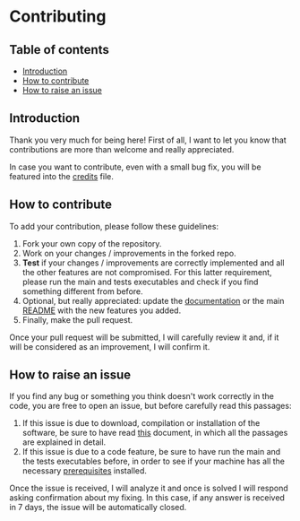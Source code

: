# Contributing

## Table of contents

- [Introduction](#introduction)
- [How to contribute](#how-to-contribute)
- [How to raise an issue](#how-to-raise-an-issue)

## Introduction

Thank you very much for being here! First of all, I want to let you know that contributions are more than welcome and really appreciated.

In case you want to contribute, even with a small bug fix, you will be featured into the [credits](https://github.com/JustWhit3/SAFD-algorithm/blob/main/doc/CREDITS.md) file.

## How to contribute

To add your contribution, please follow these guidelines:

1) Fork your own copy of the repository.
2) Work on your changes / improvements in the forked repo.
3) **Test** if your changes / improvements are correctly implemented and all the other features are not compromised. For this latter requirement, please run the main and tests executables and check if you find something different from before.
4) Optional, but really appreciated: update the [documentation](https://github.com/JustWhit3/SAFD-algorithm/blob/main/doc) or the main [README](https://github.com/JustWhit3/SAFD-algorithm/blob/main/README.md) with the new features you added.
5) Finally, make the pull request.

Once your pull request will be submitted, I will carefully review it and, if it will be considered as an improvement, I will confirm it.

## How to raise an issue

If you find any bug or something you think doesn't work correctly in the code, you are free to open an issue, but before carefully read this passages:

1) If this issue is due to download, compilation or installation of the software, be sure to have read [this](https://github.com/JustWhit3/SAFD-algorithm/blob/main/doc/download_and_run.md) document, in which all the passages are explained in detail.
2) If this issue is due to a code feature, be sure to have run the main and the tests executables before, in order to see if your machine has all the necessary [prerequisites](https://github.com/JustWhit3/SAFD-algorithm/blob/main/doc/download_and_run.md#:~:text=source%20code%20link-,Prerequisites,-To%20correclty%20compile) installed.

Once the issue is received, I will analyze it and once is solved I will respond asking confirmation about my fixing. In this case, if any answer is received in 7 days, the issue will be automatically closed.
